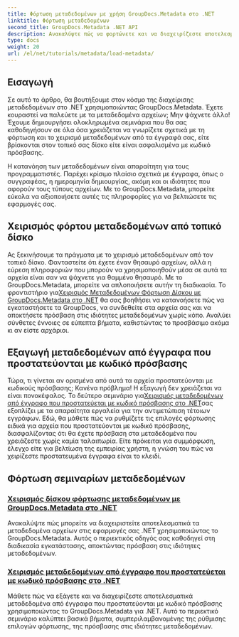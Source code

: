 ```yaml
---
title: Φόρτωση μεταδεδομένων με χρήση GroupDocs.Metadata στο .NET
linktitle: Φόρτωση μεταδεδομένων
second_title: GroupDocs.Metadata .NET API
description: Ανακαλύψτε πώς να φορτώνετε και να διαχειρίζεστε αποτελεσματικά τα μεταδεδομένα στις εφαρμογές σας .NET με το GroupDocs.Metadata.
type: docs
weight: 20
url: /el/net/tutorials/metadata/load-metadata/
---
```

## Εισαγωγή

Σε αυτό το άρθρο, θα βουτήξουμε στον κόσμο της διαχείρισης μεταδεδομένων στο .NET χρησιμοποιώντας GroupDocs.Metadata. Έχετε κουραστεί να παλεύετε με τα μεταδεδομένα αρχείων; Μην ψάχνετε άλλο! Έχουμε δημιουργήσει ολοκληρωμένα σεμινάρια που θα σας καθοδηγήσουν σε όλα όσα χρειάζεται να γνωρίζετε σχετικά με τη φόρτωση και το χειρισμό μεταδεδομένων από τα έγγραφά σας, είτε βρίσκονται στον τοπικό σας δίσκο είτε είναι ασφαλισμένα με κωδικό πρόσβασης. 

Η κατανόηση των μεταδεδομένων είναι απαραίτητη για τους προγραμματιστές. Παρέχει κρίσιμο πλαίσιο σχετικά με έγγραφα, όπως ο συγγραφέας, η ημερομηνία δημιουργίας, ακόμη και οι ιδιότητες που αφορούν τους τύπους αρχείων. Με το GroupDocs.Metadata, μπορείτε εύκολα να αξιοποιήσετε αυτές τις πληροφορίες για να βελτιώσετε τις εφαρμογές σας.

## Χειρισμός φόρτου μεταδεδομένων από τοπικό δίσκο
Ας ξεκινήσουμε τα πράγματα με το χειρισμό μεταδεδομένων από τον τοπικό δίσκο. Φανταστείτε ότι έχετε έναν θησαυρό αρχείων, αλλά η εύρεση πληροφοριών που μπορούν να χρησιμοποιηθούν μέσα σε αυτά τα αρχεία είναι σαν να ψάχνετε για θαμμένο θησαυρό. Με το GroupDocs.Metadata, μπορείτε να απλοποιήσετε αυτήν τη διαδικασία. Το φροντιστήριο για[Χειρισμός Μεταδεδομένων Φόρτωση Δίσκου με GroupDocs.Metadata στο .NET](./handling-metadata-local-disk/) θα σας βοηθήσει να κατανοήσετε πώς να εγκαταστήσετε τα GroupDocs, να συνδεθείτε στα αρχεία σας και να αποκτήσετε πρόσβαση στις ιδιότητες μεταδεδομένων χωρίς κόπο. Αναλύει σύνθετες έννοιες σε εύπεπτα βήματα, καθιστώντας το προσβάσιμο ακόμα κι αν είστε αρχάριοι.

## Εξαγωγή μεταδεδομένων από έγγραφα που προστατεύονται με κωδικό πρόσβασης
 Τώρα, τι γίνεται αν ορισμένα από αυτά τα αρχεία προστατεύονται με κωδικούς πρόσβασης; Κανένα πρόβλημα! Η εξαγωγή δεν χρειάζεται να είναι πονοκέφαλος. Το δεύτερο σεμινάριο για[Χειρισμός μεταδεδομένων από έγγραφο που προστατεύεται με κωδικό πρόσβασης στο .NET](./handling-metadata-from-password-protected-document/)σας εξοπλίζει με τα απαραίτητα εργαλεία για την αντιμετώπιση τέτοιων εγγράφων. Εδώ, θα μάθετε πώς να ρυθμίζετε τις επιλογές φόρτωσης ειδικά για αρχεία που προστατεύονται με κωδικό πρόσβασης, διασφαλίζοντας ότι θα έχετε πρόσβαση στα μεταδεδομένα που χρειάζεστε χωρίς καμία ταλαιπωρία. Είτε πρόκειται για συμμόρφωση, έλεγχο είτε για βελτίωση της εμπειρίας χρήστη, η γνώση του πώς να χειρίζεστε προστατευμένα έγγραφα είναι το κλειδί.

## Φόρτωση σεμιναρίων μεταδεδομένων
### [Χειρισμός δίσκου φόρτωσης μεταδεδομένων με GroupDocs.Metadata στο .NET](./handling-metadata-local-disk/)
Ανακαλύψτε πώς μπορείτε να διαχειριστείτε αποτελεσματικά τα μεταδεδομένα αρχείων στις εφαρμογές σας .NET χρησιμοποιώντας το GroupDocs.Metadata. Αυτός ο περιεκτικός οδηγός σας καθοδηγεί στη διαδικασία εγκατάστασης, αποκτώντας πρόσβαση στις ιδιότητες μεταδεδομένων.
### [Χειρισμός μεταδεδομένων από έγγραφο που προστατεύεται με κωδικό πρόσβασης στο .NET](./handling-metadata-from-password-protected-document/)
Μάθετε πώς να εξάγετε και να διαχειρίζεστε αποτελεσματικά μεταδεδομένα από έγγραφα που προστατεύονται με κωδικό πρόσβασης χρησιμοποιώντας το GroupDocs.Metadata για .NET. Αυτό το περιεκτικό σεμινάριο καλύπτει βασικά βήματα, συμπεριλαμβανομένης της ρύθμισης επιλογών φόρτωσης, της πρόσβασης στις ιδιότητες μεταδεδομένων.